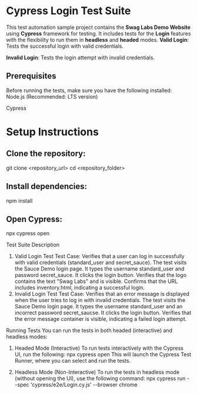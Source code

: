 # Cypress Login Test Suite
This test automation sample project contains the **Swag Labs Demo Website** using **Cypress** framework for testing. It includes tests for the **Login** features with the flexibility to run them in **headless** and **headed** modes. 
**Valid Login**: Tests the successful login with valid credentials.

**Invalid Login**: Tests the login attempt with invalid credentials.

## Prerequisites
Before running the tests, make sure you have the following installed:
Node.js (Recommended: LTS version)

Cypress

# Setup Instructions
## Clone the repository:
git clone <repository_url>
cd <repository_folder>

## Install dependencies:
npm install

## Open Cypress:
npx cypress open

Test Suite Description
1. Valid Login Test
Test Case: Verifies that a user can log in successfully with valid credentials (standard_user and secret_sauce).
The test visits the Sauce Demo login page.
It types the username standard_user and password secret_sauce.
It clicks the login button.
Verifies that the logo contains the text "Swag Labs" and is visible.
Confirms that the URL includes inventory.html, indicating a successful login.
2. Invalid Login Test
Test Case: Verifies that an error message is displayed when the user tries to log in with invalid credentials.
The test visits the Sauce Demo login page.
It types the username standard_user and an incorrect password secret_saucse.
It clicks the login button.
Verifies that the error message container is visible, indicating a failed login attempt.

Running Tests
You can run the tests in both headed (interactive) and headless modes:

1. Headed Mode (Interactive)
To run tests interactively with the Cypress UI, run the following:
npx cypress open
This will launch the Cypress Test Runner, where you can select and run the tests.

2. Headless Mode (Non-Interactive)
To run the tests in headless mode (without opening the UI), use the following command:
npx cypress run  --spec 'cypress/e2e/Login.cy.js' --browser chrome

